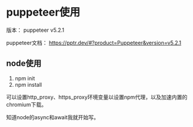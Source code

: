 # puppeteer使用

版本： puppeteer v5.2.1

puppeteer文档： https://pptr.dev/#?product=Puppeteer&version=v5.2.1

## node使用

1. npm init
2. npm install

可以设置http_proxy、https_proxy环境变量以设置npm代理，以及加速内置的chromium下载。

知道node的async和await我就开始写。



